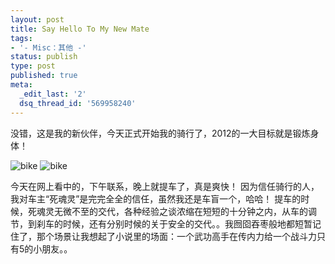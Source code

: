 ```yaml
---
layout: post
title: Say Hello To My New Mate
tags:
- '- Misc：其他 -'
status: publish
type: post
published: true
meta:
  _edit_last: '2'
  dsq_thread_id: '569958240'
---
```

没错，这是我的新伙伴，今天正式开始我的骑行了，2012的一大目标就是锻炼身体！

![bike](https://q.pnq.cc/wp-content/uploads/2012/02/DSC_0824-500x752.jpg)
![bike](https://q.pnq.cc/wp-content/uploads/2012/02/DSC_0823-500x332.jpg)

今天在网上看中的，下午联系，晚上就提车了，真是爽快！
因为信任骑行的人，我对车主“死魂灵”是完完全全的信任，虽然我还是车盲一个，哈哈！
提车的时候，死魂灵无微不至的交代，各种经验之谈浓缩在短短的十分钟之内，从车的调节，到刹车的时候，还有分别时候的关于安全的交代。。我囫囵吞枣般地都短暂记住了，那个场景让我想起了小说里的场面：一个武功高手在传内力给一个战斗力只有5的小朋友。。

